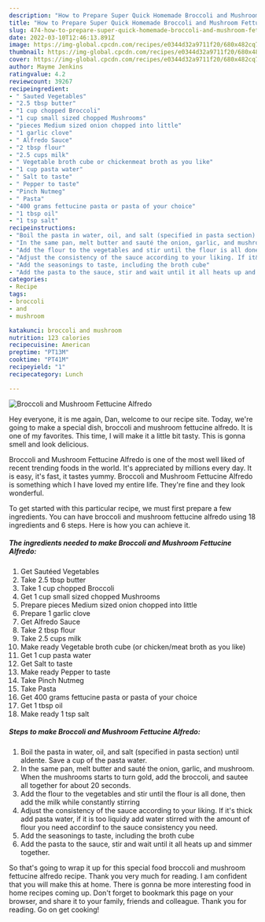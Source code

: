 ```yaml
---
description: "How to Prepare Super Quick Homemade Broccoli and Mushroom Fettucine Alfredo"
title: "How to Prepare Super Quick Homemade Broccoli and Mushroom Fettucine Alfredo"
slug: 474-how-to-prepare-super-quick-homemade-broccoli-and-mushroom-fettucine-alfredo
date: 2022-03-10T12:46:13.891Z
image: https://img-global.cpcdn.com/recipes/e0344d32a9711f20/680x482cq70/broccoli-and-mushroom-fettucine-alfredo-recipe-main-photo.jpg
thumbnail: https://img-global.cpcdn.com/recipes/e0344d32a9711f20/680x482cq70/broccoli-and-mushroom-fettucine-alfredo-recipe-main-photo.jpg
cover: https://img-global.cpcdn.com/recipes/e0344d32a9711f20/680x482cq70/broccoli-and-mushroom-fettucine-alfredo-recipe-main-photo.jpg
author: Mayme Jenkins
ratingvalue: 4.2
reviewcount: 39267
recipeingredient:
- " Sauted Vegetables"
- "2.5 tbsp butter"
- "1 cup chopped Broccoli"
- "1 cup small sized chopped Mushrooms"
- "pieces Medium sized onion chopped into little"
- "1 garlic clove"
- " Alfredo Sauce"
- "2 tbsp flour"
- "2.5 cups milk"
- " Vegetable broth cube or chickenmeat broth as you like"
- "1 cup pasta water"
- " Salt to taste"
- " Pepper to taste"
- "Pinch Nutmeg"
- " Pasta"
- "400 grams fettucine pasta or pasta of your choice"
- "1 tbsp oil"
- "1 tsp salt"
recipeinstructions:
- "Boil the pasta in water, oil, and salt (specified in pasta section) until aldente. Save a cup of the pasta water."
- "In the same pan, melt butter and sauté the onion, garlic, and mushroom. When the mushrooms starts to turn gold, add the broccoli, and sautee all together for about 20 seconds."
- "Add the flour to the vegetables and stir until the flour is all done, then add the milk while constantly stirring"
- "Adjust the consistency of the sauce according to your liking. If it&#39;s thick add pasta water, if it is too liquidy add water stirred with the amount of flour you need accordinf to the sauce consistency you need."
- "Add the seasonings to taste, including the broth cube"
- "Add the pasta to the sauce, stir and wait until it all heats up and simmer together."
categories:
- Recipe
tags:
- broccoli
- and
- mushroom

katakunci: broccoli and mushroom 
nutrition: 123 calories
recipecuisine: American
preptime: "PT13M"
cooktime: "PT41M"
recipeyield: "1"
recipecategory: Lunch

---
```



![Broccoli and Mushroom Fettucine Alfredo](https://img-global.cpcdn.com/recipes/e0344d32a9711f20/680x482cq70/broccoli-and-mushroom-fettucine-alfredo-recipe-main-photo.jpg)

Hey everyone, it is me again, Dan, welcome to our recipe site. Today, we're going to make a special dish, broccoli and mushroom fettucine alfredo. It is one of my favorites. This time, I will make it a little bit tasty. This is gonna smell and look delicious.

Broccoli and Mushroom Fettucine Alfredo is one of the most well liked of recent trending foods in the world. It's appreciated by millions every day. It is easy, it's fast, it tastes yummy. Broccoli and Mushroom Fettucine Alfredo is something which I have loved my entire life. They're fine and they look wonderful.




To get started with this particular recipe, we must first prepare a few ingredients. You can have broccoli and mushroom fettucine alfredo using 18 ingredients and 6 steps. Here is how you can achieve it.

<!--inarticleads1-->

##### The ingredients needed to make Broccoli and Mushroom Fettucine Alfredo:

1. Get  Sautéed Vegetables
1. Take 2.5 tbsp butter
1. Take 1 cup chopped Broccoli
1. Get 1 cup small sized chopped Mushrooms
1. Prepare pieces Medium sized onion chopped into little
1. Prepare 1 garlic clove
1. Get  Alfredo Sauce
1. Take 2 tbsp flour
1. Take 2.5 cups milk
1. Make ready  Vegetable broth cube (or chicken/meat broth as you like)
1. Get 1 cup pasta water
1. Get  Salt to taste
1. Make ready  Pepper to taste
1. Take Pinch Nutmeg
1. Take  Pasta
1. Get 400 grams fettucine pasta or pasta of your choice
1. Get 1 tbsp oil
1. Make ready 1 tsp salt




<!--inarticleads2-->

##### Steps to make Broccoli and Mushroom Fettucine Alfredo:

1. Boil the pasta in water, oil, and salt (specified in pasta section) until aldente. Save a cup of the pasta water.
1. In the same pan, melt butter and sauté the onion, garlic, and mushroom. When the mushrooms starts to turn gold, add the broccoli, and sautee all together for about 20 seconds.
1. Add the flour to the vegetables and stir until the flour is all done, then add the milk while constantly stirring
1. Adjust the consistency of the sauce according to your liking. If it&#39;s thick add pasta water, if it is too liquidy add water stirred with the amount of flour you need accordinf to the sauce consistency you need.
1. Add the seasonings to taste, including the broth cube
1. Add the pasta to the sauce, stir and wait until it all heats up and simmer together.




So that's going to wrap it up for this special food broccoli and mushroom fettucine alfredo recipe. Thank you very much for reading. I am confident that you will make this at home. There is gonna be more interesting food in home recipes coming up. Don't forget to bookmark this page on your browser, and share it to your family, friends and colleague. Thank you for reading. Go on get cooking!

